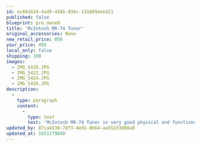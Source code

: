 ```yaml
---
id: ec80ab34-4ad9-4185-936c-131669eeed21
published: false
blueprint: pre_owned
title: 'McIntosh MR-74 Tuner'
original_accessories: None
new_retail_price: 850
your_price: 495
local_only: false
shipping: 100
images:
  - IMG_5420.JPG
  - IMG_5422.JPG
  - IMG_5424.JPG
  - IMG_5426.JPG
description:
  -
    type: paragraph
    content:
      -
        type: text
        text: 'McIntosh MR-74 Tuner in very good physical and functional condition. Could likely use a re-calibration by a qualified technician, but is a very well-preserved specimen and a very highly regarded FM tuner. '
updated_by: 87ca4130-78f3-4ed1-8b64-aa552d3d08a8
updated_at: 1651179840
---
```

